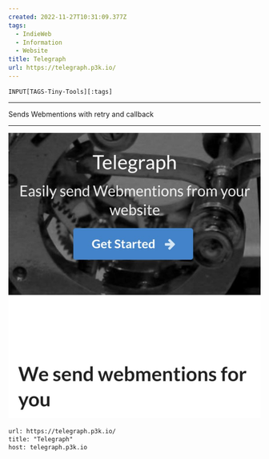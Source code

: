 ```yaml
---
created: 2022-11-27T10:31:09.377Z
tags: 
  - IndieWeb
  - Information
  - Website
title: Telegraph
url: https://telegraph.p3k.io/
---
```

```meta-bind
INPUT[TAGS-Tiny-Tools][:tags]
```

___
Sends Webmentions with retry and callback
___

![](_attachments/telegraph.jpg)

```cardlink
url: https://telegraph.p3k.io/
title: "Telegraph"
host: telegraph.p3k.io
```
